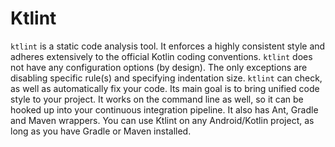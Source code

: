 # Ktlint

`ktlint` is a static code analysis tool. It enforces a highly consistent style and adheres extensively to the official Kotlin coding conventions. `ktlint` does not have any configuration options (by design). The only exceptions are disabling specific rule(s) and specifying indentation size. `ktlint` can check, as well as automatically fix your code. Its main goal is to bring unified code style to your project. It works on the command line as well, so it can be hooked up into your continuous integration pipeline. It also has Ant, Gradle and Maven wrappers. You can use Ktlint on any Android/Kotlin project, as long as you have Gradle or Maven installed.